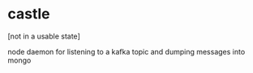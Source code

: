 castle
======

[not in a usable state]

node daemon for listening to a kafka topic and dumping messages into mongo